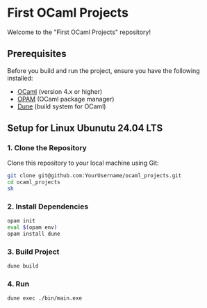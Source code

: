 # First OCaml Projects

Welcome to the "First OCaml Projects" repository!

## Prerequisites

Before you build and run the project, ensure you have the following installed:

- [OCaml](https://ocaml.org/) (version 4.x or higher)
- [OPAM](https://opam.ocaml.org/) (OCaml package manager)
- [Dune](https://dune.build/) (build system for OCaml)

## Setup for Linux Ubunutu 24.04 LTS

### 1. Clone the Repository

Clone this repository to your local machine using Git:

```sh
git clone git@github.com:YourUsername/ocaml_projects.git
cd ocaml_projects
sh
```

### 2. Install Dependencies

```sh
opam init
eval $(opam env)
opam install dune
```

### 3. Build Project

```sh
dune build
```

### 4. Run

```sh
dune exec ./bin/main.exe
```
